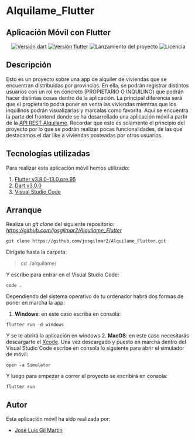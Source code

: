 # Alquilame_Flutter

## Aplicación Móvil con Flutter

<p align="center">
  <a href="https://dart.dev/"><img src="https://img.shields.io/badge/dart-v3.0.0-blue" alt="Versión dart" /></a>
  <a href="https://flutter.dev/"><img src="https://img.shields.io/badge/flutter-v3.8.0-13.0.pre.95-blue" alt="Versión flutter" /></a>
  <img src="https://img.shields.io/badge/release%20date-february-yellowgreen" alt="Lanzamiento del proyecto" />
  <img src="https://img.shields.io/badge/license-MIT-brightgreen" alt="Licencia" />
</p>

## Descripción
Esto es un proyecto sobre una app de alquiler de viviendas que se encuentran distribuidas por provincias. En ella, se podrán registrar distintos usuarios con un rol en concreto (PROPIETARIO O INQUILINO) que podrán hacer distintas cosas dentro de la aplicación. La principal diferencia será que el propietario podrá poner en venta las viviendas mientras que los inquilinos podrán visualizarlas y marcalas como favorita. 
Aquí se encuentra la parte del frontend donde se ha desarrollado una aplicación móvil a partir de la [API REST Alquilame](https://github.com/josgilmar2/Alquilame_App/).
Recordar que este es solamente el principio del proyecto por lo que se podrán realizar pocas funcionalidades, de las que destacamos el dar like a viviendas posteadas por otros usuarios.

## Tecnologías utilizadas
Para realizar esta aplicación móvil hemos utilizado:
1. [Flutter v3.8.0-13.0.pre.95](https://flutter.dev/)
2. [Dart v3.0.0](https://dart.dev/)
3. [Visual Studio Code](https://code.visualstudio.com/)

## Arranque
Realiza un *git clone* del siguiente repositorio: *https://github.com/josgilmar2/Alquilame_Flutter*

```console
git clone https://github.com/josgilmar2/Alquilame_Flutter.git
```

Dirígete hasta la carpeta:

> cd ./alquilame/

Y escribe para entrar en el Visual Studio Code:

```console
code .
```

Dependiendo del sistema operativo de tu ordenador habrá dos formas de poner en marcha la app:
1. **Windows**: en este caso escriba en consola:
```console
flutter run -d windows
```
Y se te abrirá la aplicación en windows
2. **MacOS**: en este caso necesitarás descargarte el [Xcode](https://apps.apple.com/es/app/xcode/id497799835?mt=12). Una vez descargado y puesto en marcha dentro del Visual Studio Code escribe en consola lo siguiente para abrir el simulador de móvil:
```console
open -a Simulator
````
Y luego para empezar a correr el proyecto se escribirá en consola:
```console
flutter run
````

## Autor
Esta aplicación móvil ha sido realizada por:
* [José Luis Gil Martín](https://github.com/josgilmar2)